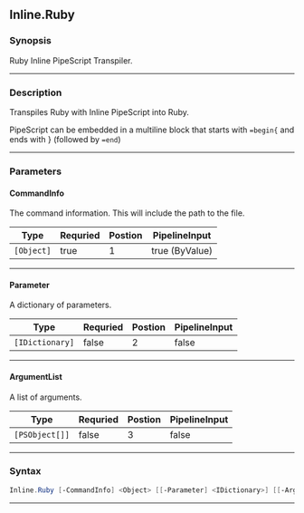 
Inline.Ruby
-----------
### Synopsis
Ruby Inline PipeScript Transpiler.

---
### Description

Transpiles Ruby with Inline PipeScript into Ruby.

PipeScript can be embedded in a multiline block that starts with ```=begin{``` and ends with } (followed by ```=end```)

---
### Parameters
#### **CommandInfo**

The command information.  This will include the path to the file.



|Type          |Requried|Postion|PipelineInput |
|--------------|--------|-------|--------------|
|```[Object]```|true    |1      |true (ByValue)|
---
#### **Parameter**

A dictionary of parameters.



|Type               |Requried|Postion|PipelineInput|
|-------------------|--------|-------|-------------|
|```[IDictionary]```|false   |2      |false        |
---
#### **ArgumentList**

A list of arguments.



|Type              |Requried|Postion|PipelineInput|
|------------------|--------|-------|-------------|
|```[PSObject[]]```|false   |3      |false        |
---
### Syntax
```PowerShell
Inline.Ruby [-CommandInfo] <Object> [[-Parameter] <IDictionary>] [[-ArgumentList] <PSObject[]>] [<CommonParameters>]
```
---


